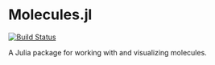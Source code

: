 # Molecules.jl

[![Build Status](https://travis-ci.org/dalum/Molecules.jl.svg?branch=master)](https://travis-ci.org/dalum/Molecules.jl)

A Julia package for working with and visualizing molecules.
